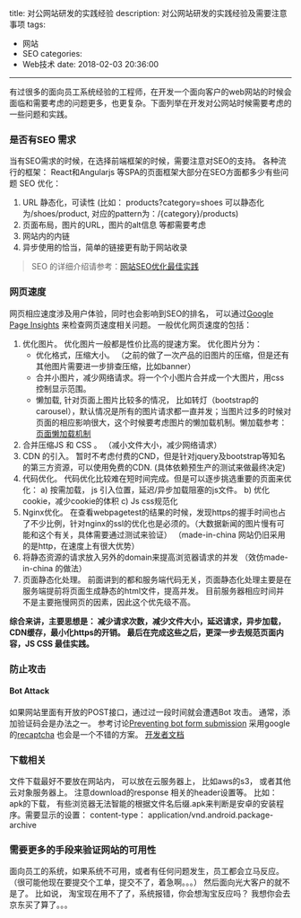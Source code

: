 title: 对公网站研发的实践经验
description: 对公网站研发的实践经验及需要注意事项
tags:
  - 网站
  - SEO
categories:
  - Web技术
date: 2018-02-03 20:36:00
---

有过很多的面向员工系统经验的工程师，在开发一个面向客户的web网站的时候会面临和需要考虑的问题更多，也更复杂。下面列举在开发对公网站时候需要考虑的一些问题和实践。

### 是否有SEO 需求
当有SEO需求的时候，在选择前端框架的时候，需要注意对SEO的支持。 各种流行的框架： React和Angularjs 等SPA的页面框架大部分在SEO方面都多少有些问题
SEO 优化：

 1. URL 静态化，可读性 (比如： products?category=shoes 可以静态化为/shoes/product, 对应的pattern为：/{category}/products)
 2. 页面布局，图片的URL，图片的alt信息 等都需要考虑
 3. 网站内的内链
 3. 异步使用的恰当，简单的链接更有助于网站收录
> SEO 的详细介绍请参考：[网站SEO优化最佳实践](/assets/preimg/Web-Applications-Technologies/%E7%BD%91%E7%AB%99SEO%E7%BB%8F%E9%AA%8C%E6%80%BB%E7%BB%93)

### 网页速度
网页相应速度涉及用户体验，同时也会影响到SEO的排名， 可以通过[Google Page Insights](https://developers.google.com/speed/pagespeed/insights/) 来检查网页速度相关问题。 一般优化网页速度的包括：

1.	优化图片。 优化图片一般都是性价比高的提速方案。 优化图片分为：
	-	优化格式，压缩大小。 （之前的做了一次产品的旧图片的压缩，但是还有其他图片需要进一步排查压缩，比如banner）
	- 合并小图片，减少网络请求。将一个个小图片合并成一个大图片，用css 控制显示范围。
	- 懒加载, 针对页面上图片比较多的情况， 比如转灯（bootstrap的carousel），默认情况是所有的图片请求都一直并发；当图片过多的时候对页面的相应影响很大，这个时候要考虑图片的懒加载机制。懒加载参考：[页面懒加载机制](/Web-Applications-Technologies/image-lazy-loading)
2.	合并压缩JS 和 CSS 。 （减小文件大小，减少网络请求）
3.	CDN 的引入。 暂时不考虑付费的CND，但是针对jquery及bootstrap等知名的第三方资源，可以使用免费的CDN. (具体依赖预生产的测试来做最终决定)
4.	代码优化。 代码优化比较难在短时间完成。但是可以逐步挑选重要的页面来优化：
a)	按需加载， js 引入位置，延迟/异步加载阻塞的js文件。
b)	优化cookie，减少cookie的体积
c)	Js css规范化
5.	Nginx优化。 在查看webpagetest的结果的时候，发现https的握手时间也占了不少比例，针对nginx的ssl的优化也是必须的。（大数据新闻的图片慢有可能和这个有关，具体需要通过测试来验证） （made-in-china 网站仍旧采用的是http，在速度上有很大优势）
6.	将静态资源的请求放入另外的domain来提高浏览器请求的并发 （效仿made-in-china 的做法）
7.	页面静态化处理。 前面讲到的都和服务端代码无关，页面静态化处理主要是在服务端提前将页面生成静态的html文件，提高并发。 目前服务器相应时间并不是主要拖慢网页的因素，因此这个优先级不高。
 
**综合来讲，主要思想是： 减少请求次数，减少文件大小，延迟请求，异步加载，CDN缓存，最小化https的开销。 最后在完成这些之后，更深一步去规范页面内容，JS CSS 最佳实践。**

### 防止攻击
#### Bot Attack 
如果网站里面有开放的POST接口，通过过一段时间就会遭遇Bot 攻击。
通常，添加验证码会是办法之一。 参考讨论[Preventing bot form submission](https://stackoverflow.com/questions/15319942/preventing-bot-form-submission) 采用google的[recaptcha](https://www.google.com/recaptcha/intro/) 也会是一个不错的方案。 
[开发者文档](https://developers.google.com/recaptcha/intro)



###  下载相关
文件下载最好不要放在网站内， 可以放在云服务器上， 比如aws的s3， 或者其他云对象服务器上。
注意download的response 相关的header设置等。 
比如： apk的下载， 有些浏览器无法智能的根据文件名后缀.apk来判断是安卓的安装程序。需要显示的设置： content-type： application/vnd.android.package-archive

### 需要更多的手段来验证网站的可用性
面向员工的系统，如果系统不可用，或者有任何问题发生，员工都会立马反应。（很可能他现在要提交个工单，提交不了，着急啊。。。） 然后面向光大客户的就不是了。 比如说， 淘宝现在用不了了，系统报错，你会想淘宝反应吗？ 我想你会去京东买了算了。。。



 
